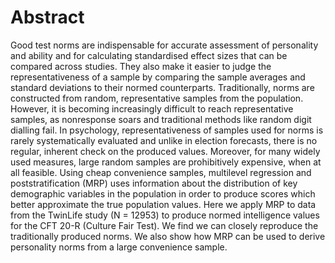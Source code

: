 # Abstract
Good test norms are indispensable for accurate assessment of personality and ability and for calculating standardised effect sizes that can be compared across studies. They also make it easier to judge the representativeness of a sample by comparing the sample averages and standard deviations to their normed counterparts. Traditionally, norms are constructed from random, representative samples from the population. However, it is becoming increasingly difficult to reach representative samples, as nonresponse soars and traditional methods like random digit dialling fail.  In psychology, representativeness of samples used for norms is rarely systematically evaluated and unlike in election forecasts, there is no regular, inherent check on the produced values. Moreover, for many widely used measures, large random samples are prohibitively expensive, when at all feasible.  Using cheap convenience samples, multilevel regression and poststratification (MRP) uses information about the distribution of key demographic variables in the population in order to produce scores which better approximate the true population values. Here we apply MRP to data from the TwinLife study (N = 12953) to produce normed intelligence values for the CFT 20-R (Culture Fair Test). We find we can closely reproduce the traditionally produced norms. We also show how MRP can be used to derive personality norms from a large convenience sample.

